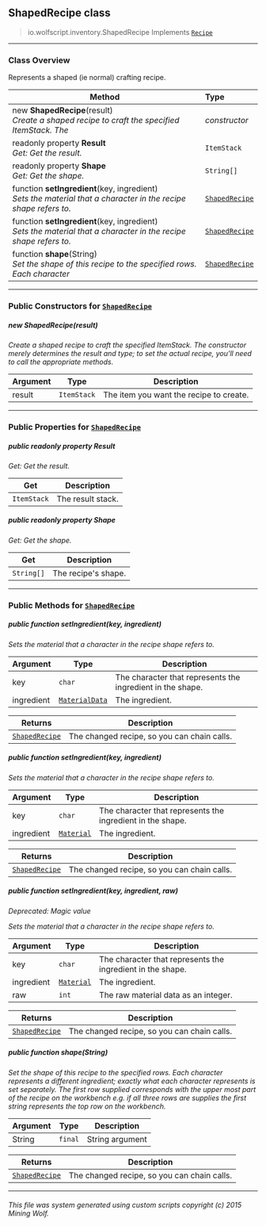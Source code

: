 ## ShapedRecipe __class__

>io.wolfscript.inventory.ShapedRecipe
>Implements [`Recipe`](Recipe.md)

---

### Class Overview

Represents a shaped (ie normal) crafting recipe.

Method | Type   
--- | :--- 
new __ShapedRecipe__(result) <br> _Create a shaped recipe to craft the specified ItemStack. The_ | _constructor_
 readonly property __Result__ <br> _Get: Get the result._ | `ItemStack`
 readonly property __Shape__ <br> _Get: Get the shape._ | `String[]`
 function __setIngredient__(key, ingredient) <br> _Sets the material that a character in the recipe shape refers to._ | [`ShapedRecipe`](ShapedRecipe.md)
 function __setIngredient__(key, ingredient) <br> _Sets the material that a character in the recipe shape refers to._ | [`ShapedRecipe`](ShapedRecipe.md)
 function __shape__(String) <br> _Set the shape of this recipe to the specified rows. Each character_ | [`ShapedRecipe`](ShapedRecipe.md)



---

### Public Constructors for [`ShapedRecipe`](ShapedRecipe.md)

##### <a id='shapedrecipe'></a>new __ShapedRecipe__(result) 

_Create a shaped recipe to craft the specified ItemStack. The constructor merely determines the result and type; to set the actual recipe, you'll need to call the appropriate methods._

Argument | Type | Description  
--- | --- | --- 
result | `ItemStack` | The item you want the recipe to create.

---

### Public Properties for [`ShapedRecipe`](ShapedRecipe.md)

##### <a id='result'></a>public  readonly property __Result__

_Get: Get the result._

Get | Description
--- | --- 
`ItemStack` | The result stack.



##### <a id='shape'></a>public  readonly property __Shape__

_Get: Get the shape._

Get | Description
--- | --- 
`String[]` | The recipe's shape.



---

### Public Methods for [`ShapedRecipe`](ShapedRecipe.md)

##### <a id='setingredient'></a>public  function __setIngredient__(key, ingredient)

_Sets the material that a character in the recipe shape refers to._

Argument | Type | Description  
--- | --- | --- 
key | `char` | The character that represents the ingredient in the shape.
ingredient | [`MaterialData`](../material/MaterialData.md) | The ingredient.

Returns | Description
--- | --- 
[`ShapedRecipe`](ShapedRecipe.md) | The changed recipe, so you can chain calls.


##### <a id='setingredient'></a>public  function __setIngredient__(key, ingredient)

_Sets the material that a character in the recipe shape refers to._

Argument | Type | Description  
--- | --- | --- 
key | `char` | The character that represents the ingredient in the shape.
ingredient | [`Material`](../Material.md) | The ingredient.

Returns | Description
--- | --- 
[`ShapedRecipe`](ShapedRecipe.md) | The changed recipe, so you can chain calls.


##### <a id='setingredient'></a>public  function __setIngredient__(key, ingredient, raw)
_Deprecated: Magic value_

_Sets the material that a character in the recipe shape refers to._

Argument | Type | Description  
--- | --- | --- 
key | `char` | The character that represents the ingredient in the shape.
ingredient | [`Material`](../Material.md) | The ingredient.
raw | `int` | The raw material data as an integer.

Returns | Description
--- | --- 
[`ShapedRecipe`](ShapedRecipe.md) | The changed recipe, so you can chain calls.


##### <a id='shape'></a>public  function __shape__(String)

_Set the shape of this recipe to the specified rows. Each character represents a different ingredient; exactly what each character represents is set separately. The first row supplied corresponds with the upper most part of the recipe on the workbench e.g. if all three rows are supplies the first string represents the top row on the workbench._

Argument | Type | Description  
--- | --- | --- 
String | `final` | String argument

Returns | Description
--- | --- 
[`ShapedRecipe`](ShapedRecipe.md) | The changed recipe, so you can chain calls.


---


###### This file was system generated using custom scripts copyright (c) 2015 Mining Wolf.
	

